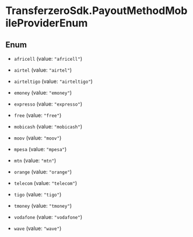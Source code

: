 # TransferzeroSdk.PayoutMethodMobileProviderEnum

## Enum


* `africell` (value: `"africell"`)

* `airtel` (value: `"airtel"`)

* `airteltigo` (value: `"airteltigo"`)

* `emoney` (value: `"emoney"`)

* `expresso` (value: `"expresso"`)

* `free` (value: `"free"`)

* `mobicash` (value: `"mobicash"`)

* `moov` (value: `"moov"`)

* `mpesa` (value: `"mpesa"`)

* `mtn` (value: `"mtn"`)

* `orange` (value: `"orange"`)

* `telecom` (value: `"telecom"`)

* `tigo` (value: `"tigo"`)

* `tmoney` (value: `"tmoney"`)

* `vodafone` (value: `"vodafone"`)

* `wave` (value: `"wave"`)


